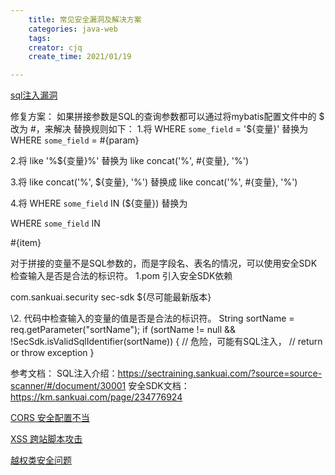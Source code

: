 ```yaml
---
    title: 常见安全漏洞及解决方案
    categories: java-web
    tags:
    creator: cjq
    create_time: 2021/01/19

---
```




[sql注入漏洞](https://km.sankuai.com/page/57489507)

修复方案：
如果拼接参数是SQL的查询参数都可以通过将mybatis配置文件中的 $ 改为 #，来解决
替换规则如下：
1.将 WHERE `some_field` = '${变量}' 替换为 WHERE `some_field` = #{param}

2.将 like '%${变量}%' 替换为 like concat('%', #{变量}, '%')

3.将 like concat('%', ${变量}, '%') 替换成 like concat('%', #{变量}, '%')

4.将 WHERE `some_field` IN (${变量}) 替换为

WHERE `some_field` IN

\#{item}


对于拼接的变量不是SQL参数的，而是字段名、表名的情况，可以使用安全SDK检查输入是否是合法的标识符。
1.pom 引入安全SDK依赖

com.sankuai.security
sec-sdk
${尽可能最新版本}


\2. 代码中检查输入的变量的值是否是合法的标识符。
String sortName = req.getParameter("sortName");
if (sortName != null && !SecSdk.isValidSqlIdentifier(sortName)) {
// 危险，可能有SQL注入，
// return or throw exception
}

参考文档：
SQL注入介绍：https://sectraining.sankuai.com/?source=source-scanner/#/document/30001
安全SDK文档：https://km.sankuai.com/page/234776924



[CORS 安全配置不当](https://km.sankuai.com/page/155875683)

[XSS 跨站脚本攻击](https://km.sankuai.com/page/68078369)

[越权类安全问题](https://km.sankuai.com/page/64887091)

